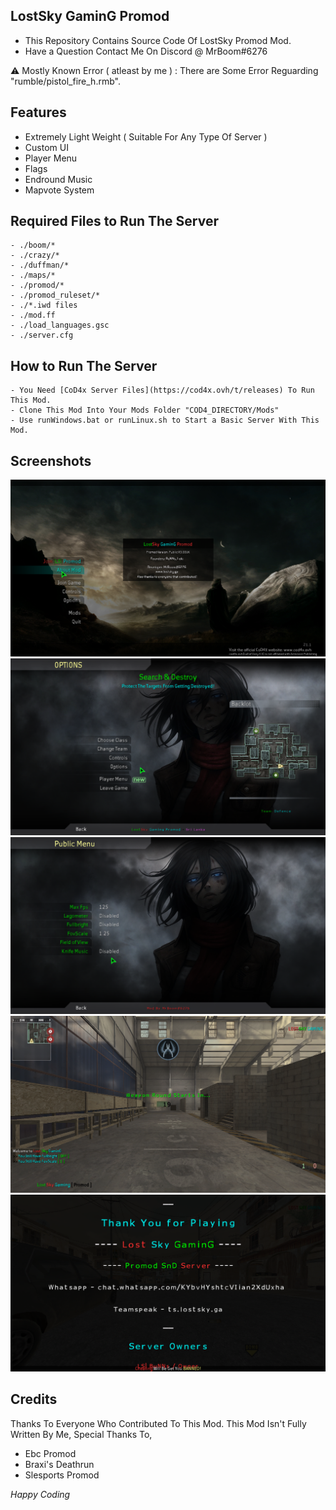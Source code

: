 ## **LostSky GaminG Promod**


- This Repository Contains Source Code Of LostSky Promod Mod.
- Have a Question Contact Me On Discord @ MrBoom#6276

⚠️ Mostly Known Error ( atleast by me ) : There are Some Error Reguarding "rumble/pistol_fire_h.rmb".

## Features
- Extremely Light Weight ( Suitable For Any Type Of Server )
- Custom UI
- Player Menu
- Flags
- Endround Music
- Mapvote System

## Required Files to Run The Server
```
- ./boom/*
- ./crazy/*
- ./duffman/*
- ./maps/*
- ./promod/*
- ./promod_ruleset/*
- ./*.iwd files
- ./mod.ff
- ./load_languages.gsc
- ./server.cfg
```
## How to Run The Server

```
- You Need [CoD4x Server Files](https://cod4x.ovh/t/releases) To Run This Mod.
- Clone This Mod Into Your Mods Folder "COD4_DIRECTORY/Mods"
- Use runWindows.bat or runLinux.sh to Start a Basic Server With This Mod.
```

## Screenshots
![Main Menu](Screenshots/Screenshot1.png)
![Class Menu](Screenshots/Screenshot2.png)
![Player Menu](Screenshots/Screenshot3.png)
![InGame](Screenshots/Screenshot4.png)
![Credits](Screenshots/Screenshot5.png)

## Credits

Thanks To Everyone Who Contributed To This Mod. This Mod Isn't Fully Written By Me, Special Thanks To,

- Ebc Promod
- Braxi's Deathrun
- Slesports Promod 

*Happy Coding*
